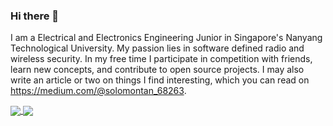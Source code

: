 ### Hi there 👋

I am a Electrical and Electronics Engineering Junior in Singapore's Nanyang Technological University. My passion lies in software defined radio and wireless security. In my free time I participate in competition with friends, learn new concepts, and contribute to open source projects. I may also write an article or two on things I find interesting, which you can read on https://medium.com/@solomontan_68263. 
<!--
**solomonbstoner/solomonbstoner** is a ✨ _special_ ✨ repository because its `README.md` (this file) appears on your GitHub profile.

Here are some ideas to get you started:

- 🔭 I’m currently working on ...
- 🌱 I’m currently learning ...
- 👯 I’m looking to collaborate on ...
- 🤔 I’m looking for help with ...
- 💬 Ask me about ...
- 📫 How to reach me: ...
- 😄 Pronouns: ...
- ⚡ Fun fact: ...
-->

<a href="https://github.com/anuraghazra/github-readme-stats">
  <img align="center" src="https://github-readme-stats-cwlroda.vercel.app/api?username=solomonbstoner&show_icons=true&count_private=true&include_all_commits=true&theme=dracula&border_radius=10" />
</a>
<a href="https://github.com/anuraghazra/convoychat">
  <img align="center" src="https://github-readme-stats-cwlroda.vercel.app/api/top-langs/?username=solomonbstoner&langs_count=10&layout=compact&theme=dracula&hide=tcl,cmake,jupyter%20notebook&border_radius=10" />
</a>
